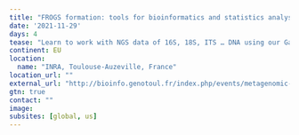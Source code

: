 ```yaml
---
title: "FROGS formation: tools for bioinformatics and statistics analyses with amplicon metagenomics data "
date: '2021-11-29'
days: 4
tease: "Learn to work with NGS data of 16S, 18S, ITS … DNA using our Galaxy instance and the FROGS pipeline."
continent: EU
location:
  name: "INRA, Toulouse-Auzeville, France"
location_url: ""
external_url: "http://bioinfo.genotoul.fr/index.php/events/metagenomic-amplicons-and-stats-with-frogs/"
gtn: true
contact: ""
image: 
subsites: [global, us]
---
```

